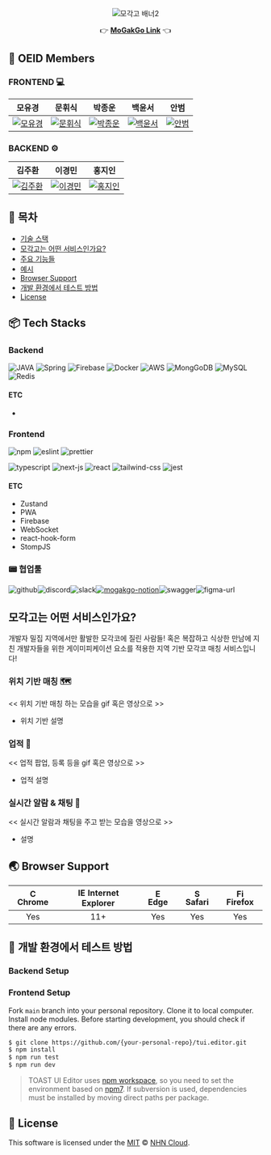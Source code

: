 

<!--

**Here are some ideas to get you started:**

🙋‍♀️ A short introduction - what is your organization all about?
🌈 Contribution guidelines - how can the community get involved?
👩‍💻 Useful resources - where can the community find your docs? Is there anything else the community should know?
🍿 Fun facts - what does your team eat for breakfast?
🧙 Remember, you can do mighty things with the power of [Markdown](https://docs.github.com/github/writing-on-github/getting-started-with-writing-and-formatting-on-github/basic-writing-and-formatting-syntax)

참고: 기술 스택 아이콘은 모두 
https://github.com/Envoy-VC/awesome-badges?tab=readme-ov-file#-cloud
여기에서 받아왔습니다!

-->

<div align="center" gap="2">

![모각고 배너2](https://github.com/Open-Eye-Im-Developer/MoGakGo-FE/assets/114740795/33eea441-0b3d-412b-a2e8-1120170b67fa)

👉 **[MoGakGo Link](https://mogak-go.vercel.app/)** 👈

</div>

## 👀 OEID Members

### FRONTEND 💻

<div align="center">

|                                               모유경                                                |                                               문휘식                                                |                                                박종운                                                |                                               백윤서                                               |                                               안범                                                |
| :-------------------------------------------------------------------------------------------------: | :-------------------------------------------------------------------------------------------------: | :--------------------------------------------------------------------------------------------------: | :------------------------------------------------------------------------------------------------: | :-----------------------------------------------------------------------------------------------: |
| [![모유경](https://avatars.githubusercontent.com/u/75975946?s=64&v=4)](https://github.com/yougyung) | [![문휘식](https://avatars.githubusercontent.com/u/101445377?s=64&v=4)](https://github.com/coggiee) | [![박종운](https://avatars.githubusercontent.com/u/86952779?s=64&v=4)](https://github.com/bel1c10ud) | [![백윤서](https://avatars.githubusercontent.com/u/73841260?s=64&v=4)](https://github.com/bgyoons) | [![안범](https://avatars.githubusercontent.com/u/114740795?s=64&v=4)](https://github.com/mibu119) |

</div>

### BACKEND ⚙️

<div align="center">

|                                                김주환                                                |                                               이경민                                                |                                               홍지인                                               |
| :--------------------------------------------------------------------------------------------------: | :-------------------------------------------------------------------------------------------------: | :------------------------------------------------------------------------------------------------: |
| [![김주환](https://avatars.githubusercontent.com/u/78072370?s=64&v=4)](https://github.com/happyjamy) | [![이경민](https://avatars.githubusercontent.com/u/85854384?s=96&v=4)](https://github.com/tidavid1) | [![홍지인](https://avatars.githubusercontent.com/u/57834671?s=64&v=4)](https://github.com/JIN-076) |

</div>

## 🚩 목차

- [기술 스택](#-기술-스택)
- [모각고는 어떤 서비스인가요?](#-모각고는-어떤-서비스인가요?)
- [주요 기능들](#-주요-기능들)
- [예시](#-예시)
- [Browser Support](#-Browser-Support)
- [개발 환경에서 테스트 방법](#-개발-환경에서-테스트-방법)
- [License](#-License)

## 📦 Tech Stacks

### Backend

![JAVA](https://img.shields.io/badge/Java-ED8B00?style=for-the-badge&logo=openjdk&logoColor=white) ![Spring](https://img.shields.io/badge/Spring_Boot-6DB33F?style=for-the-badge&logo=spring&logoColor=white) ![Firebase](https://img.shields.io/badge/Firebase-039BE5?style=for-the-badge&logo=Firebase&logoColor=white) ![Docker](https://img.shields.io/badge/docker-%230db7ed.svg?style=for-the-badge&logo=docker&logoColor=white) ![AWS](https://img.shields.io/badge/Amazon_AWS-FF9900?style=for-the-badge&logo=amazonaws&logoColor=white) ![MongGoDB](https://img.shields.io/badge/MongoDB-4EA94B?style=for-the-badge&logo=mongodb&logoColor=white) ![MySQL](https://img.shields.io/badge/MySQL-00000F?style=for-the-badge&logo=mysql&logoColor=white) ![Redis](https://img.shields.io/badge/redis-%23DD0031.svg?&style=for-the-badge&logo=redis&logoColor=white)

#### ETC

- 

### Frontend

![npm](https://img.shields.io/badge/npm-CB3837?style=for-the-badge&logo=npm&logoColor=white) ![eslint](https://img.shields.io/badge/eslint-3A33D1?style=for-the-badge&logo=eslint&logoColor=white) ![prettier](https://img.shields.io/badge/prettier-1A2C34?style=for-the-badge&logo=prettier&logoColor=F7BA3E)

![typescript](https://img.shields.io/badge/TypeScript-007ACC?style=for-the-badge&logo=typescript&logoColor=white) ![next-js](https://img.shields.io/badge/Next.js-000?logo=nextdotjs&logoColor=fff&style=for-the-badge) ![react](https://img.shields.io/badge/React-20232A?style=for-the-badge&logo=react&logoColor=61DAFB) ![tailwind-css](https://img.shields.io/badge/Tailwind_CSS-38B2AC?style=for-the-badge&logo=tailwind-css&logoColor=white) ![jest](https://img.shields.io/badge/Jest-323330?style=for-the-badge&logo=Jest&logoColor=white)

#### ETC

- Zustand
- PWA
- Firebase
- WebSocket
- react-hook-form
- StompJS

### 📟 협업툴

![github](https://img.shields.io/badge/GitHub-100000?style=for-the-badge&logo=github&logoColor=white)![discord](https://img.shields.io/badge/Discord-7289DA?style=for-the-badge&logo=discord&logoColor=white)![slack](https://img.shields.io/badge/Slack-4A154B?style=for-the-badge&logo=slack&logoColor=white)[![mogakgo-notion](https://img.shields.io/badge/Notion-000000?style=for-the-badge&logo=notion&logoColor=white)](notion-url)![swagger](https://img.shields.io/badge/-Swagger-%23Clojure?style=for-the-badge&logo=swagger&logoColor=white)![figma-url](https://img.shields.io/badge/Figma-F24E1E?style=for-the-badge&logo=figma&logoColor=white)


## 모각고는 어떤 서비스인가요?

개발자 밀집 지역에서만 활발한 모각코에 질린 사람들! 혹은 복잡하고 식상한 만남에 지친 개발자들을 위한 게이미피케이션 요소를 적용한 지역 기반 모각코 매칭 서비스입니다!

### 위치 기반 매칭 🗺️

<< 위치 기반 매칭 하는 모습을 gif 혹은 영상으로 >>

- 위치 기반 설명

### 업적 🏅

<< 업적 팝업, 등록 등을 gif 혹은 영상으로 >>

- 업적 설명

### 실시간 알람 & 채팅 🔔

<< 실시간 알람과 채팅을 주고 받는 모습을 영상으로 >>

- 설명


## 🌏 Browser Support

| <img src="https://user-images.githubusercontent.com/1215767/34348387-a2e64588-ea4d-11e7-8267-a43365103afe.png" alt="Chrome" width="16px" height="16px" /> Chrome | <img src="https://user-images.githubusercontent.com/1215767/34348590-250b3ca2-ea4f-11e7-9efb-da953359321f.png" alt="IE" width="16px" height="16px" /> Internet Explorer | <img src="https://user-images.githubusercontent.com/1215767/34348380-93e77ae8-ea4d-11e7-8696-9a989ddbbbf5.png" alt="Edge" width="16px" height="16px" /> Edge | <img src="https://user-images.githubusercontent.com/1215767/34348394-a981f892-ea4d-11e7-9156-d128d58386b9.png" alt="Safari" width="16px" height="16px" /> Safari | <img src="https://user-images.githubusercontent.com/1215767/34348383-9e7ed492-ea4d-11e7-910c-03b39d52f496.png" alt="Firefox" width="16px" height="16px" /> Firefox |
| :--------------------------------------------------------------------------------------------------------------------------------------------------------------: | :---------------------------------------------------------------------------------------------------------------------------------------------------------------------: | :----------------------------------------------------------------------------------------------------------------------------------------------------------: | :--------------------------------------------------------------------------------------------------------------------------------------------------------------: | :----------------------------------------------------------------------------------------------------------------------------------------------------------------: |
|                                                                               Yes                                                                                |                                                                                   11+                                                                                   |                                                                             Yes                                                                              |                                                                               Yes                                                                                |                                                                                Yes                                                                                 |

## 🔧 개발 환경에서 테스트 방법

### Backend Setup

### Frontend Setup

Fork `main` branch into your personal repository. Clone it to local computer. Install node modules. Before starting development, you should check if there are any errors.

```sh
$ git clone https://github.com/{your-personal-repo}/tui.editor.git
$ npm install
$ npm run test
$ npm run dev
```

> TOAST UI Editor uses [npm workspace](https://docs.npmjs.com/cli/v7/using-npm/workspaces/), so you need to set the environment based on [npm7](https://github.blog/2021-02-02-npm-7-is-now-generally-available/). If subversion is used, dependencies must be installed by moving direct paths per package.



## 📜 License

This software is licensed under the [MIT](https://github.com/nhn/tui.editor/blob/master/LICENSE) © [NHN Cloud](https://github.com/nhn).

